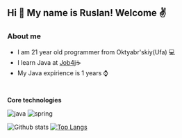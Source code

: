 ## Hi 👋 My name is Ruslan! Welcome ✌️
### About me
- I am 21 year old programmer from Oktyabr'skiy(Ufa) 💻
- I learn Java at [Job4j](https://job4j.ru/)☕
- My Java expirience is 1 years ⌚
#
<b>Core technologies</b>

![java](https://shields.fly.dev/badge/Java-%3D%3E8-orange) ![spring](https://shields.fly.dev/badge/Spring-%3D%3E5.0-green)

![Github stats](https://github-readme-stats.vercel.app/api?username=Ruslanrad&hide=stars,prs,issues,contribs)
[![Top Langs](https://github-readme-stats.vercel.app/api/top-langs/?username=Ruslanrad&layout=compact)](https://github.com/ShamRail/github-readme-stats)
<!--
**Ruslanrad/RuslanRad** is a ✨ _special_ ✨ repository because its `README.md` (this file) appears on your GitHub profile.

Here are some ideas to get you started:

- 🔭 I’m currently working on ...
- 🌱 I’m currently learning ...
- 👯 I’m looking to collaborate on ...
- 🤔 I’m looking for help with ...
- 💬 Ask me about ...
- 📫 How to reach me: ...
- 😄 Pronouns: ...
- ⚡ Fun fact: ...
-->
